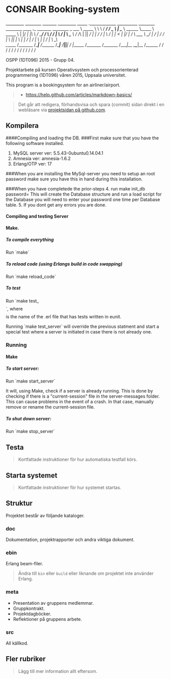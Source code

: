 # CONSAIR Booking-system

_________  ________    _______    _________   _____  ._____________  __________ ________   ________   ____  __.___ _______    ________ 
\_   ___ \ \_____  \   \      \  /   _____/  /  _  \ |   \______   \ \______   \\_____  \  \_____  \ |    |/ _|   |\      \  /  _____/ 
/    \  \/  /   |   \  /   |   \ \_____  \  /  /_\  \|   ||       _/  |    |  _/ /   |   \  /   |   \|      < |   |/   |   \/   \  ___ 
\     \____/    |    \/    |    \/        \/    |    \   ||    |   \  |    |   \/    |    \/    |    \    |  \|   /    |    \    \_\  \
 \______  /\_______  /\____|__  /_______  /\____|__  /___||____|_  /  |______  /\_______  /\_______  /____|__ \___\____|__  /\______  /
        \/         \/         \/        \/         \/            \/          \/         \/         \/        \/           \/        \/ 

OSPP (1DT096) 2015 - Grupp 04.

Projektarbete på kursen Operativsystem och processorienterad
programmering (1DT096) våren 2015, Uppsala universitet.

This program is a bookingsystem for an airliner/airport.
> - https://help.github.com/articles/markdown-basics/

> Det går att redigera, förhandsvisa och spara (commit) sidan direkt i
> en webläsare via [projektsidan på github.com](./README.md).

## Kompilera

####Compiling and loading the DB.
###First make sure that you have the following software installed.
1. MySQL server ver: 5.5.43-0ubuntu0.14.04.1
2. Amnesia ver: amnesia-1.6.2
3. Erlang/OTP ver: 17

###When you are installing the MySql-server you need to setup an root password make sure you have this in hand during this installation.

###When you have completede the prior-steps
4. run make init_db password=<your SQL rootPassword>
   This will create the Database structure and run a load script for the Database you will need to enter your password one time per Database table.
5. If you dont get any errors you are done.
 
#### Compiling and testing Server

#### Make.

##### To compile everything

Run ´make´

##### To reload code (using Erlangs build in code swapping)

Run ´make reload_code´

##### To test

Run ´make test_$$$$´, where $$$$ is the name of the .erl file that has tests written in eunit.

Running ´make test_server´ will override the previous statment and start a special test where a server is initiated in case there is not already one. 

### Running

#### Make

##### To start server:

Run ´make start_server´

It will, using Make, check if a server is already running. This is done by checking if there is a "current-session" file in the server-messages folder. This can cause problems in the event of a crash. In that case, manually remove or rename the current-session file.

##### To shut down server:

Run ´make stop_server´

## Testa

> Kortfattade instruktioner för hur automatiska testfall körs.

## Starta systemet

> Kortfattade instruktioner för hur systemet startas.

## Struktur

Projektet består av följande kataloger.

### doc

Dokumentation, projektrapporter och andra viktiga dokument.

### ebin

Erlang beam-filer.

> Ändra till `bin` eller `build` eller liknande om projektet inte
> använder Erlang.

### meta

- Presentation av gruppens medlemmar.
- Gruppkontrakt.
- Projektdagböcker.
- Reflektioner på gruppens arbete.

### src

All källkod.

## Fler rubriker

> Lägg till mer information allt eftersom.
